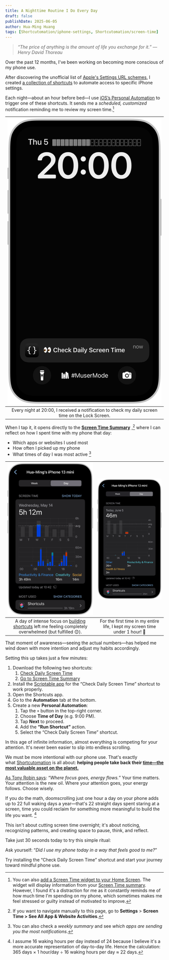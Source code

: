 ```yaml
---
title: A Nighttime Routine I Do Every Day
draft: false
publishDate: 2025-06-05
author: Hua-Ming Huang
tags: [Shortcutomation/iphone-settings, Shortcutomation/screen-time]
---
```


> _“The price of anything is the amount of life you exchange for it.” — Henry David Thoreau_

Over the past 12 months, I've been working on becoming more conscious of my phone use.

After discovering the unofficial list of [Apple's Settings URL schemes](https://github.com/FifiTheBulldog/ios-settings-urls/blob/master/settings-urls.md), I created [a collection of shortcuts](https://shortcutomation.com/gallery/iphone-settings) to automate access to specific iPhone settings.

Each night—about an hour before bed—I use [iOS’s Personal Automation](https://support.apple.com/guide/shortcuts/intro-to-personal-automation-apd690170742/ios) to trigger one of these shortcuts. It sends me a _scheduled, customized_ notification reminding me to review my screen time.[^1]

|                       ![](../../../_attachments/004%200.PNG)                        |
| :-----------------------------------------------------------------------------------------------: |
| Every night at 20:00, I received a notification to check my daily screen time on the Lock Screen. |

When I tap it, it opens directly to the [**Screen Time Summary**](https://support.apple.com/guide/iphone/get-started-with-screen-time-iphbfa595995) ,[^2] where I can reflect on how I spent time with my phone that day:

* Which apps or websites I used most
* How often I picked up my phone
* What times of day I was most active [^3]

|                                        ![](../../../_attachments/e31f4582014b484ada425661df1286e7.PNG)                                         |       ![](../../../_attachments/af26e322fec959c393779754eb7f43b5.PNG)        |
| :--------------------------------------------------------------------------------------------------------------------------------------------: | :--------------------------------------------------------------------------: |
| A day of intense focus on [building shortcuts](https://shortcutomation.com/gallery) left me feeling completely overwhelmed (but fulfilled 😊). | For the first time in my entire life, I kept my screen time under 1 hour! 🥳 |

That moment of awareness—seeing the actual numbers—has helped me wind down with more intention and adjust my habits accordingly.

Setting this up takes just a few minutes:

1. Download the following two shortcuts:
	1. [Check Daily Screen Time](https://www.icloud.com/shortcuts/f68941b5000448128495269faf596bc5)
	2. [Go to Screen Time Summary](https://shortcutomation.com/gallery/iphone-settings/go-to-screen-time-summary/)
2. Install the [Scriptable app](https://scriptable.app/) for the “Check Daily Screen Time” shortcut to work properly.
3. Open the Shortcuts app.
4. Go to the **Automation** tab at the bottom.
5. Create a new **Personal Automation**:
	1. Tap the `+` button in the top-right corner.
	2. Choose **Time of Day** (e.g. 9:00 PM).
	3. Tap **Next** to proceed.
	4. Add the **“Run Shortcut”** action.
	5. Select the “Check Daily Screen Time” shortcut.

In this age of infinite information, almost everything is competing for your attention. It's never been easier to slip into endless scrolling.

We must be more intentional with our phone use. That's exactly what [Shortcutomation](https://shortcutomation.com/) is all about: **helping people take back their [time—the most valuable asset on the planet.](https://paulgraham.com/vb.html)**

[As Tony Robin says](https://youtu.be/b8jS86OtgLA): “_Where focus goes, energy flows._” Your time matters. Your attention is the new oil. Where your attention goes, your energy follows. Choose wisely.

If you do the math, doomscrolling just one hour a day on your phone adds up to 22 full waking days a year—that's 22 straight days spent staring at a screen, time you could reclaim for something more meaningful to build the life you want. [^4]

This isn't about cutting screen time overnight; it's about noticing, recognizing patterns, and creating space to pause, think, and reflect.

Take just 30 seconds today to try this simple ritual:

Ask yourself: “_Did I use my phone today in a way that feels good to me?_”

Try installing the “Check Daily Screen Time” shortcut and start your journey toward mindful phone use.

[^1]: You can also [add a Screen Time widget to your Home Screen](https://support.apple.com/guide/iphone/add-edit-and-remove-widgets-iphb8f1bf206/18.0/ios/18.0#iphefb49b7e0). The widget will display information from your [Screen Time summary](https://support.apple.com/guide/iphone/get-started-with-screen-time-iphbfa595995). However, I found it's a distraction for me as it constantly reminds me of how much time I'm spending on my phone, which sometimes makes me feel stressed or guilty instead of motivated to improve.
[^2]: If you want to navigate manually to this page, go to **Settings** \> **Screen Time \> See All App \& Website Activities**.
[^3]: You can also check a _weekly summary_ and see _which apps are sending you the most notifications_.
[^4]: I assume 16 waking hours per day instead of 24 because I believe it's a more accurate representation of day-to-day life. Hence the calculation: 365 days × 1 hour/day ÷ 16 waking hours per day ≈ 22 days.
